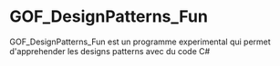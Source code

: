 # GOF_DesignPatterns_Fun
GOF_DesignPatterns_Fun est un programme experimental qui permet d'apprehender les designs patterns avec du code C#
